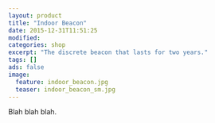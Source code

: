 ```yaml
---
layout: product
title: "Indoor Beacon"
date: 2015-12-31T11:51:25
modified:
categories: shop
excerpt: "The discrete beacon that lasts for two years."
tags: []
ads: false
image:
  feature: indoor_beacon.jpg
  teaser: indoor_beacon_sm.jpg
---
```


Blah blah blah.
